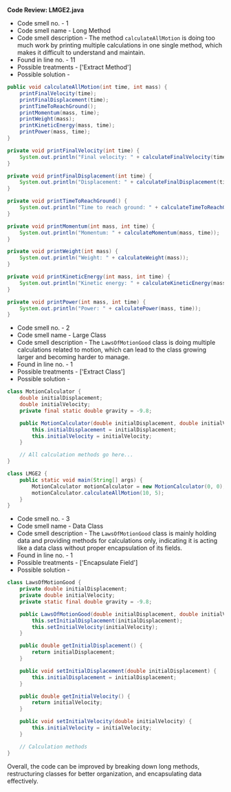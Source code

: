 **Code Review: LMGE2.java**
- Code smell no. - 1
- Code smell name - Long Method
- Code smell description - The method `calculateAllMotion` is doing too much work by printing multiple calculations in one single method, which makes it difficult to understand and maintain.
- Found in line no. - 11
- Possible treatments - ['Extract Method']
- Possible solution - 
```java
public void calculateAllMotion(int time, int mass) {
    printFinalVelocity(time);
    printFinalDisplacement(time);
    printTimeToReachGround();
    printMomentum(mass, time);
    printWeight(mass);
    printKineticEnergy(mass, time);
    printPower(mass, time);
}

private void printFinalVelocity(int time) {
    System.out.println("Final velocity: " + calculateFinalVelocity(time));
}

private void printFinalDisplacement(int time) {
    System.out.println("Displacement: " + calculateFinalDisplacement(time));
}

private void printTimeToReachGround() {
    System.out.println("Time to reach ground: " + calculateTimeToReachGround());
}

private void printMomentum(int mass, int time) {
    System.out.println("Momentum: " + calculateMomentum(mass, time));
}

private void printWeight(int mass) {
    System.out.println("Weight: " + calculateWeight(mass));
}

private void printKineticEnergy(int mass, int time) {
    System.out.println("Kinetic energy: " + calculateKineticEnergy(mass, time));
}

private void printPower(int mass, int time) {
    System.out.println("Power: " + calculatePower(mass, time));
}
```

- Code smell no. - 2
- Code smell name - Large Class
- Code smell description - The `LawsOfMotionGood` class is doing multiple calculations related to motion, which can lead to the class growing larger and becoming harder to manage.
- Found in line no. - 1
- Possible treatments - ['Extract Class']
- Possible solution - 
```java
class MotionCalculator {
    double initialDisplacement;
    double initialVelocity;
    private final static double gravity = -9.8;

    public MotionCalculator(double initialDisplacement, double initialVelocity) {
        this.initialDisplacement = initialDisplacement;
        this.initialVelocity = initialVelocity;
    }

    // All calculation methods go here...
}

class LMGE2 {
    public static void main(String[] args) {
        MotionCalculator motionCalculator = new MotionCalculator(0, 0);
        motionCalculator.calculateAllMotion(10, 5);
    }
}
```

- Code smell no. - 3
- Code smell name - Data Class
- Code smell description - The `LawsOfMotionGood` class is mainly holding data and providing methods for calculations only, indicating it is acting like a data class without proper encapsulation of its fields.
- Found in line no. - 1
- Possible treatments - ['Encapsulate Field']
- Possible solution - 
```java
class LawsOfMotionGood {
    private double initialDisplacement;
    private double initialVelocity;
    private static final double gravity = -9.8;

    public LawsOfMotionGood(double initialDisplacement, double initialVelocity) {
        this.setInitialDisplacement(initialDisplacement);
        this.setInitialVelocity(initialVelocity);
    }

    public double getInitialDisplacement() {
        return initialDisplacement;
    }

    public void setInitialDisplacement(double initialDisplacement) {
        this.initialDisplacement = initialDisplacement;
    }

    public double getInitialVelocity() {
        return initialVelocity;
    }

    public void setInitialVelocity(double initialVelocity) {
        this.initialVelocity = initialVelocity;
    }

    // Calculation methods
}
```

Overall, the code can be improved by breaking down long methods, restructuring classes for better organization, and encapsulating data effectively.
